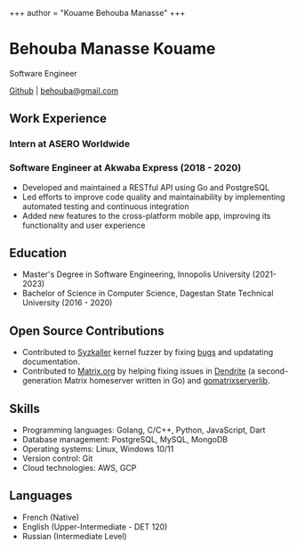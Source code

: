 +++
author = "Kouame Behouba Manasse"
+++

# Behouba Manasse Kouame
Software Engineer

[Github](https://github.com/behouba) | [behouba@gmail.com](mailto:behouba@gmail.com)


## Work Experience

### Intern at ASERO Worldwide

### Software Engineer at Akwaba Express (2018 - 2020)

- Developed and maintained a RESTful API using Go and PostgreSQL
- Led efforts to improve code quality and maintainability by implementing automated testing and continuous integration
- Added new features to the cross-platform mobile app, improving its functionality and user experience

## Education

- Master's Degree in Software Engineering, Innopolis University (2021-2023)
- Bachelor of Science in Computer Science, Dagestan State Technical University (2016 - 2020)


## Open Source Contributions
- Contributed to [Syzkaller](https://github.com/google/syzkaller) kernel fuzzer by fixing [bugs](https://github.com/google/syzkaller/commits?author=behouba) and updatating documentation.
- Contributed to [Matrix.org](https://github.com/matrix-org) by helping fixing issues in [Dendrite](https://github.com/matrix-org/dendrite/commits?author=behouba) (a second-generation Matrix homeserver written in Go) and [gomatrixserverlib](https://github.com/matrix-org/gomatrixserverlib/commits?author=behouba).

## Skills
- Programming languages: Golang, C/C++, Python, JavaScript, Dart
- Database management: PostgreSQL, MySQL, MongoDB
- Operating systems: Linux, Windows 10/11
- Version control: Git
- Cloud technologies: AWS, GCP

## Languages
- French (Native)
- English (Upper-Intermediate - DET 120)
- Russian (Intermediate Level)

